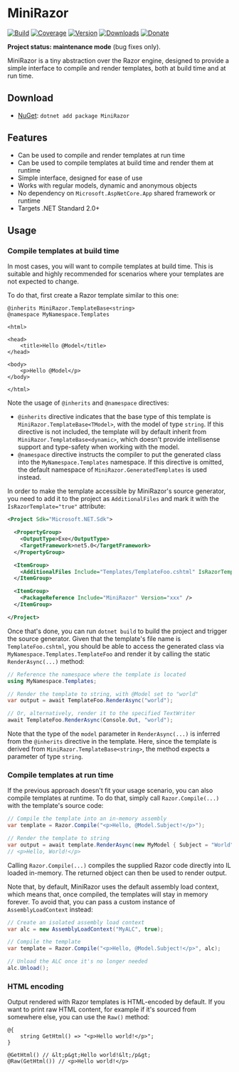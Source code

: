 # MiniRazor

[![Build](https://github.com/Tyrrrz/MiniRazor/workflows/CI/badge.svg?branch=master)](https://github.com/Tyrrrz/MiniRazor/actions)
[![Coverage](https://codecov.io/gh/Tyrrrz/MiniRazor/branch/master/graph/badge.svg)](https://codecov.io/gh/Tyrrrz/MiniRazor)
[![Version](https://img.shields.io/nuget/v/MiniRazor.svg)](https://nuget.org/packages/MiniRazor)
[![Downloads](https://img.shields.io/nuget/dt/MiniRazor.svg)](https://nuget.org/packages/MiniRazor)
[![Donate](https://img.shields.io/badge/donate-$$$-purple.svg)](https://tyrrrz.me/donate)

**Project status: maintenance mode** (bug fixes only).

MiniRazor is a tiny abstraction over the Razor engine, designed to provide a simple interface to compile and render templates, both at build time and at run time.

## Download

- [NuGet](https://nuget.org/packages/MiniRazor): `dotnet add package MiniRazor`

## Features

- Can be used to compile and render templates at run time
- Can be used to compile templates at build time and render them at runtime
- Simple interface, designed for ease of use
- Works with regular models, dynamic and anonymous objects
- No dependency on `Microsoft.AspNetCore.App` shared framework or runtime
- Targets .NET Standard 2.0+

## Usage

### Compile templates at build time

In most cases, you will want to compile templates at build time. This is suitable and highly recommended for scenarios where your templates are not expected to change.

To do that, first create a Razor template similar to this one:

```razor
@inherits MiniRazor.TemplateBase<string>
@namespace MyNamespace.Templates

<html>

<head>
    <title>Hello @Model</title>
</head>

<body>
    <p>Hello @Model</p>
</body>

</html>
```

Note the usage of `@inherits` and `@namespace` directives:

- `@inherits` directive indicates that the base type of this template is `MiniRazor.TemplateBase<TModel>`, with the model of type `string`. If this directive is not included, the template will by default inherit from `MiniRazor.TemplateBase<dynamic>`, which doesn't provide intellisense support and type-safety when working with the model.
- `@namespace` directive instructs the compiler to put the generated class into the `MyNamespace.Templates` namespace. If this directive is omitted, the default namespace of `MiniRazor.GeneratedTemplates` is used instead.

In order to make the template accessible by MiniRazor's source generator, you need to add it to the project as `AdditionalFiles` and mark it with the `IsRazorTemplate="true"` attribute:

```xml
<Project Sdk="Microsoft.NET.Sdk">

  <PropertyGroup>
    <OutputType>Exe</OutputType>
    <TargetFramework>net5.0</TargetFramework>
  </PropertyGroup>

  <ItemGroup>
    <AdditionalFiles Include="Templates/TemplateFoo.cshtml" IsRazorTemplate="true" />
  </ItemGroup>

  <ItemGroup>
    <PackageReference Include="MiniRazor" Version="xxx" />
  </ItemGroup>

</Project>
```

Once that's done, you can run `dotnet build` to build the project and trigger the source generator. Given that the template's file name is `TemplateFoo.cshtml`, you should be able to access the generated class via `MyNamespace.Templates.TemplateFoo` and render it by calling the static `RenderAsync(...)` method:

```csharp
// Reference the namespace where the template is located
using MyNamespace.Templates;

// Render the template to string, with @Model set to "world"
var output = await TemplateFoo.RenderAsync("world");

// Or, alternatively, render it to the specified TextWriter
await TemplateFoo.RenderAsync(Console.Out, "world");
```

Note that the type of the `model` parameter in `RenderAsync(...)` is inferred from the `@inherits` directive in the template. Here, since the template is derived from `MiniRazor.TemplateBase<string>`, the method expects a parameter of type `string`.

### Compile templates at run time

If the previous approach doesn't fit your usage scenario, you can also compile templates at runtime. To do that, simply call `Razor.Compile(...)` with the template's source code:

```csharp
// Compile the template into an in-memory assembly
var template = Razor.Compile("<p>Hello, @Model.Subject!</p>");

// Render the template to string
var output = await template.RenderAsync(new MyModel { Subject = "World" });
// <p>Hello, World!</p>
```

Calling `Razor.Compile(...)` compiles the supplied Razor code directly into IL loaded in-memory. The returned object can then be used to render output.

Note that, by default, MiniRazor uses the default assembly load context, which means that, once compiled, the templates will stay in memory forever. To avoid that, you can pass a custom instance of `AssemblyLoadContext` instead:

```csharp
// Create an isolated assembly load context
var alc = new AssemblyLoadContext("MyALC", true);

// Compile the template
var template = Razor.Compile("<p>Hello, @Model.Subject!</p>", alc);

// Unload the ALC once it's no longer needed
alc.Unload();
```

### HTML encoding

Output rendered with Razor templates is HTML-encoded by default. If you want to print raw HTML content, for example if it's sourced from somewhere else, you can use the `Raw()` method:

```razor
@{
    string GetHtml() => "<p>Hello world!</p>";
}

@GetHtml() // &lt;p&gt;Hello world!&lt;/p&gt; 
@Raw(GetHtml()) // <p>Hello world!</p>
```
